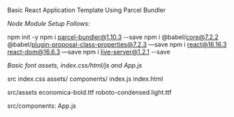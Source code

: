 Basic React Application Template Using Parcel Bundler

*Node Module Setup Follows:*

npm init -y
npm i parcel-bundler@1.10.3 --save
npm i @babel/core@7.2.2 @babel/plugin-proposal-class-properties@7.2.3 —save
npm i react@16.16.3 react-dom@16.6.3 —save
npm i live-server@1.2.1 --save


*Basic font assets, index.css/html/js and App.js*

src
  index.css
  assets/
  components/
  index.js
  index.html

src/assets
   economica-bold.ttf
   roboto-condensed.light.ttf

src/components:
    App.js
